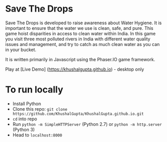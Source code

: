 # Save The Drops
Save The Drops is developed to raise awareness about Water Hygiene. It is important to ensure that the water we use is clean, safe, and pure. This game hoist disparities in access to clean water within India. In this game you visit three most polluted rivers in India with different water quality issues and management, and try to catch as much clean water as you can in your bucket.

It is written primarily in Javascript using the Phaser.IO game framework.

Play at [Live Demo] (https://khushalgupta.github.io) - desktop only

# To run locally
- Install Python
- Clone this repo: `git clone https://github.com/KhushalGupta/KhushalGupta.github.io.git`
- `cd` into repo
- Run `python -m SimpleHTTPServer` (Python 2.7) or `python -m http.server` (Python 3)
- Head to `localhost:8000`
